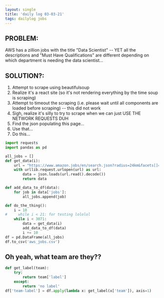 ```yaml
---
layout: single
title: 'daily log 03-03-21'
tags: dailylog jobs
---
```


## PROBLEM:

AWS has a zillion jobs with the title "Data Scientist" -- YET all the descriptions and "Must Have Qualifications" are different depending on which department is needing the data scientist...

## SOLUTION?:

1. Attempt to scrape using beautifulsoup
2. Realize it's a react site (so it's not rendering everything by the time soup is scraping)
3. Attempt to timeout the scraping (i.e. please wait until all components are loaded before scraping) -- this did not work
4. Sigh, realize it's silly to try to scrape when we can just USE THE NETWORK REQUESTS DUH
5. Find the json populating this page...
6. Use that...
7. Do this...

```python
import requests
import pandas as pd

all_jobs = []
def get_data(i):
    url = "https://www.amazon.jobs/en/search.json?radius=24km&facets[]=location&facets[]=business_category&facets[]=category&facets[]=schedule_type_id&facets[]=employee_class&facets[]=normalized_location&facets[]=job_function_id&offset={}&result_limit=10&sort=relevant&latitude=&longitude=&loc_group_id=&loc_query=&base_query=data%20scientist&city=&country=&region=&county=&query_options=&".format(i)
    with urllib.request.urlopen(url) as url:
        data = json.loads(url.read().decode())
        return data

def add_data_to_df(data):
    for job in data['jobs']:
        all_jobs.append(job)

def do_the_thing():
    i = 10
#     while i < 21: for testing lololol
    while i < 3071:
        data = get_data(i)
        add_data_to_df(data)
        i += 10
df = pd.DataFrame(all_jobs)
df.to_csv('aws_jobs.csv')
```

## Oh yeah, what team are they??

```python
def get_label(team):
    try:
        return team['label']
    except:
        return 'no label'
df['team-label'] = df.apply(lambda x: get_label(x['team']), axis=1)
```
